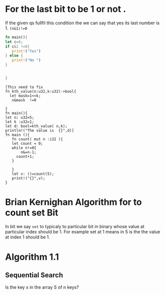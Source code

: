 # For the last bit to be 1 or not .
 If the given qs fullfil this condition the we can say that yes its last number is 1.
 `(n&1)!=0`
 ```Rust
 fn main(){
 let c=6;
 if c&1 !=0{
    print!("Yes")
 } else {
    print!("No ")
 }
 

}
 ```
 ```
[This need to fix
 fn kth_value(n:u32,k:u32)->bool{
   let mask=1<<k;
    n&mask  !=0

}
fn main(){
let n: u32=5;
let k :u32=1;
let d: bool=kth_value( n,k);
println!("The value is  {}",d)]
fn main (){
    fn count( mut n :i32 ){
    let count = 0;
    while n!=0{
        n&=n-1;
      count+1;
    }

    }
    let v: ()=count(5);
    print!("{}",v);
}
```


# Brian Kernighan Algorithm for  to count set Bit




  
In bit we say `set` to typicaly to particular bit in binary whose value at particular index should be 1.
For example set at 1 means in 5 is the the value at index 1 should be 1.


# Algorithm 1.1
  ## Sequential Search 
  Is the key x in the array S of n keys?



